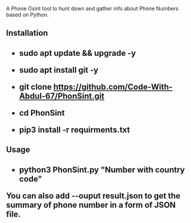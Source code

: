 <p>A Phone Osint tool to hunt down and gather info about Phone Numbers based on Python.<p/>

 <h2>Installation<h2/>

- sudo apt update && upgrade -y

- sudo apt install git -y

- git clone https://github.com/Code-With-Abdul-67/PhonSint.git

- cd PhonSint

- pip3 install -r requirments.txt

 <h2>Usage<h2/>
  
- python3 PhonSint.py "Number with country code" 

 You can also add --ouput result.json to get the summary of phone number in a form of JSON file.

    


